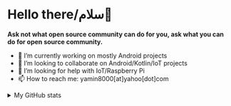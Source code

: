 <head>
<title>yamin8000 (YaMiN)</title>
<style>
#stat {
    align-content: center;
}
</style>
</head>

# Hello there/سلام👋

**Ask not what open source community can do for you, ask what you can do for open source community.**

- 🔭 I’m currently working on mostly Android projects
- 👯 I’m looking to collaborate on Android/Kotlin/IoT projects
- 🤔 I’m looking for help with IoT/Raspberry Pi
- 📫 How to reach me: yamin8000[at]yahoo[dot]com

<details>
  <summary>My GitHub stats</summary>

  <div id="stat">
    <a href="https://github.com/yamin8000">
        <img src="https://github-readme-stats.vercel.app/api?username=yamin8000&count_private=true&show_icons=true&theme=dracula" alt="GitHub stats">
    </a>
  </div>

  <div id="stat">
    <a href="https://github.com/yamin8000">
        <img src="https://github-readme-stats.vercel.app/api/top-langs/?username=yamin8000&theme=dracula&layout=compact" alt="Most used languages">
    </a>
  </div>

</details>

